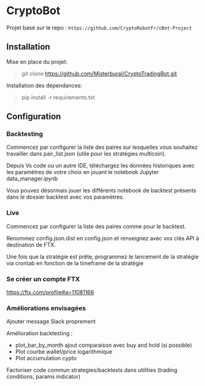
# CryptoBot

Projet basé sur le repo :
`https://github.com/CryptoRobotFr/cBot-Project`

## Installation

Mise en place du projet:  
>git clone https://github.com/Misterbural/CryptoTradingBot.git

Installation des dépendances:  
>pip install -r requirements.txt  

## Configuration

### Backtesting

Commencez par configurer la liste des paires sur lesquelles vous souhaitez travailler dans pair_list.json (utile pour les stratégies multicoin).

Depuis Vs code ou un autre IDE, téléchargez les données historiques avec les paramètres de votre choix en jouant le notebook Jupyter data_manager.ipynb

Vous pouvez désormais jouer les différents notebook de backtest présents dans le dossier backtest avec vos paramètres.

### Live

Commencez par configurer la liste des paires comme pour le backtest.

Renommez config.json.dist en config.json et renseignez avec vos clés API à destination de FTX.

Une fois que la stratégie est prête, programmez le lancement de la stratégie via crontab en fonction de la timeframe de la stratégie

### Se créer un compte FTX

https://ftx.com/profile#a=11081166

### Améliorations envisagées

Ajouter message Slack proprement

Amélioration backtesting :
- plot_bar_by_month ajout comparaison avec buy and hold (si possible)
- Plot courbe wallet/price logarithmique 
- Plot accumulation cypto

Factoriser code commun strategies/backtests dans utilities (trading conditions, params indicator)